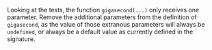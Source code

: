 Looking at the tests, the function `gigasecond(...)` only receives one
parameter. Remove the additional parameters from the definition of `gigasecond`,
as the value of those extranous parameters will always be `undefined`, or always
be a default value as currently defined in the signature.

